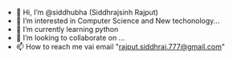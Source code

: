 - 👋 Hi, I’m @siddhubha (Siddhrajsinh Rajput)
- 👀 I’m interested in Computer Science and New techonology...
- 🌱 I’m currently learning python
- 💞️ I’m looking to collaborate on ...
- 📫 How to reach me vai email "rajput.siddhraj.777@gmail.com"

<!---
siddhubha/siddhubha is a ✨ special ✨ repository because its `README.md` (this file) appears on your GitHub profile.
You can click the Preview link to take a look at your changes.
--->

